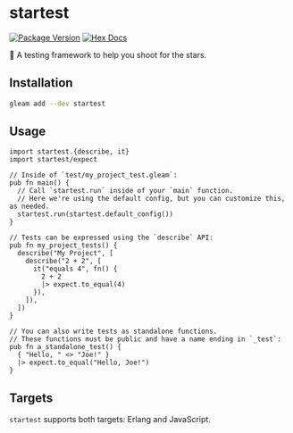 # startest

[![Package Version](https://img.shields.io/hexpm/v/startest)](https://hex.pm/packages/startest)
[![Hex Docs](https://img.shields.io/badge/hex-docs-ffaff3)](https://hexdocs.pm/startest/)

🌠 A testing framework to help you shoot for the stars.

## Installation

```sh
gleam add --dev startest
```

## Usage

```gleam
import startest.{describe, it}
import startest/expect

// Inside of `test/my_project_test.gleam`:
pub fn main() {
  // Call `startest.run` inside of your `main` function.
  // Here we're using the default config, but you can customize this, as needed.
  startest.run(startest.default_config())
}

// Tests can be expressed using the `describe` API:
pub fn my_project_tests() {
  describe("My Project", [
    describe("2 + 2", [
      it("equals 4", fn() {
        2 + 2
        |> expect.to_equal(4)
      }),
    ]),
  ])
}

// You can also write tests as standalone functions.
// These functions must be public and have a name ending in `_test`:
pub fn a_standalone_test() {
  { "Hello, " <> "Joe!" }
  |> expect.to_equal("Hello, Joe!")
}
```

## Targets

`startest` supports both targets: Erlang and JavaScript.
